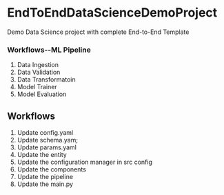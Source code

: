 # EndToEndDataScienceDemoProject
Demo Data Science project with complete End-to-End Template

### Workflows--ML Pipeline

1. Data Ingestion
2. Data Validation
3. Data Transformatoin
4. Model Trainer
5. Model Evaluation

## Workflows

1. Update config.yaml
2. Update schema.yam;
3. Update params.yaml
4. Update the entity
5. Update the configuration manager in src config
6. Update the components
7. Update the pipeline
8. Update the main.py

